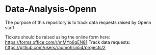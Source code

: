 # Data-Analysis-Openn

The purpose of this repository is to track data requests raised by Openn staff.

Tickets should be raised using the online form here: https://forms.office.com/r/mMYp8qEN81
Track data requests: https://github.com/users/raomohsin54/projects/2
